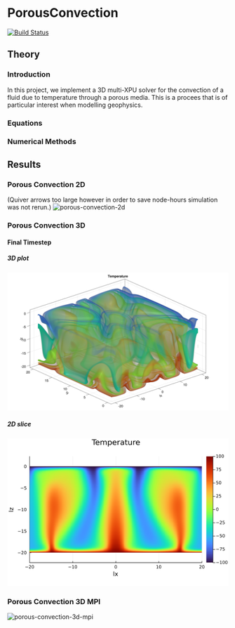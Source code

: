 # PorousConvection

[![Build Status](https://github.com/kszenes/pde-on-gpu-szenes/actions/workflows/CI.yml/badge.svg?branch=main)](https://github.com/kszenes/pde-on-gpu-szenes/actions/workflows/CI.yml?query=branch%3Amain)

## Theory

### Introduction
In this project, we implement a 3D multi-XPU solver for the convection of a fluid due to temperature through a porous media. This is a procees that is of particular interest when modelling geophysics.

### Equations


### Numerical Methods

## Results

### Porous Convection 2D
(Quiver arrows too large however in order to save node-hours simulation was not rerun.)
![porous-convection-2d](docs/2d_porous_long.gif)

### Porous Convection 3D

#### Final Timestep
##### 3D plot
![porous-convection-3d](docs/T_3D.png)
##### 2D slice
![porous-convection-3d-slice](docs/T_slice.png)

### Porous Convection 3D MPI
![porous-convection-3d-mpi](docs/porous-3d-multixpu.gif)


